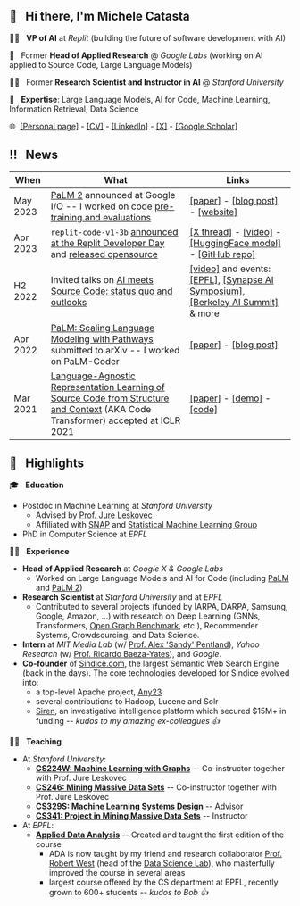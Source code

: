 ## 👋  &nbsp; Hi there, I'm Michele Catasta
👨‍💻 &nbsp; **VP of AI** at *Replit* (building the future of software development with AI)

🔬 &nbsp; Former **Head of Applied Research** @ *Google Labs* (working on AI applied to Source Code, Large Language Models)

:man_teacher: &nbsp; Former **Research Scientist and Instructor in AI** @ *Stanford University*

🧐 &nbsp; **Expertise**: Large Language Models, AI for Code, Machine Learning, Information Retrieval, Data Science

🌐&nbsp;
[[Personal page]](https://pirroh.fyi) - 
[[CV]](https://docs.google.com/viewer?url=https://github.com/pirroh/pirroh/raw/main/CV-MCatasta.pdf) -
[[LinkedIn]](https://linkedin.com/in/pirroh) -
[[X]](https://x.com/pirroh) -
[[Google Scholar]](https://scholar.google.com/citations?user=ZxfOSWMAAAAJ&hl=en&oi=ao)

## :bangbang: &nbsp; News
| When | What | Links |
| --- | --- | --- |
| May 2023 | [PaLM 2](https://ai.google/discover/palm2) announced at Google I/O -- I worked on code [pre-training and evaluations](https://arxiv.org/abs/2305.10403) | [[paper]](https://arxiv.org/abs/2305.10403) - [[blog post]](https://blog.google/technology/ai/google-palm-2-ai-large-language-model/) - [[website]](https://ai.google/discover/palm2) |
| Apr 2023 | `replit-code-v1-3b` [announced at the Replit Developer Day](https://youtu.be/7TCqGslll-4?t=2988) and [released opensource](https://huggingface.co/replit/replit-code-v1-3b) | [[X thread]](https://x.com/pirroh/status/1653586734641471490?s=20) - [[video]](https://youtu.be/7TCqGslll-4?t=2988) - [[HuggingFace model]](https://huggingface.co/replit/replit-code-v1-3b) - [[GitHub repo]](https://github.com/replit/ReplitLM) |
| H2 2022 | Invited talks on [AI meets Source Code: status quo and outlooks](https://www.youtube.com/watch?v=nF1NuTQ8aH4) | [[video]](https://www.youtube.com/watch?v=nF1NuTQ8aH4) and events: [[EPFL]](https://memento.epfl.ch/event/ai-meets-source-code-status-quo-and-outlooks/), [[Synapse AI Symposium]](https://synapsesymposium.ai/), [[Berkeley AI Summit]](https://www.berkeleyhaasaisummit.com/) & more |
| Apr 2022 | [PaLM: Scaling Language Modeling with Pathways](https://arxiv.org/pdf/2204.02311.pdf) submitted to arXiv -- I worked on PaLM-Coder | [[paper]](https://arxiv.org/abs/2204.02311) - [[blog post]](https://ai.googleblog.com/2022/04/pathways-language-model-palm-scaling-to.html) |
| Mar 2021 | [Language-Agnostic Representation Learning of Source Code from Structure and Context](https://arxiv.org/pdf/2103.11318.pdf) (AKA Code Transformer) accepted at ICLR 2021 | [[paper]](https://arxiv.org/abs/2103.11318) - [[demo]](https://www.code-transformer.org) - [[code]](https://github.com/danielzuegner/code-transformer) |

## :flashlight: &nbsp; Highlights	
:mortar_board: &nbsp; **Education**
* Postdoc in Machine Learning at *Stanford University*
  * Advised by [Prof. Jure Leskovec](https://cs.stanford.edu/people/jure/)
  * Affiliated with [SNAP](http://snap.stanford.edu) and [Statistical Machine Learning Group](http://statsml.stanford.edu)
* PhD in Computer Science at *EPFL*

:man_technologist: &nbsp; **Experience**
* **Head of Applied Research** at *Google X & Google Labs*
  * Worked on Large Language Models and AI for Code (including [PaLM](https://ai.googleblog.com/2022/04/pathways-language-model-palm-scaling-to.html) and [PaLM 2](https://blog.google/technology/ai/google-palm-2-ai-large-language-model/))
* **Research Scientist** at *Stanford University* and at *EPFL*
  * Contributed to several projects (funded by IARPA, DARPA, Samsung, Google, Amazon, ...) with research on Deep Learning (GNNs, Transformers, [Open Graph Benchmark](https://ogb.stanford.edu), etc.), Recommender Systems, Crowdsourcing, and Data Science.
* **Intern** at *MIT Media Lab* (w/ [Prof. Alex 'Sandy' Pentland](https://www.media.mit.edu/people/sandy/overview/)), *Yahoo Research* (w/ [Prof. Ricardo Baeza-Yates](http://www.baeza.cl)), and *Google*.
* **Co-founder** of [Sindice.com](http://sindice.com), the largest Semantic Web Search Engine (back in the days). The core technologies developed for Sindice evolved into:
  * a top-level Apache project, [Any23](https://any23.apache.org/index.html)
  * several contributions to Hadoop, Lucene and Solr
  * [Siren](https://siren.io), an investigative intelligence platform which secured $15M+ in funding -- _kudos to my amazing ex-colleagues :+1:_

:man_teacher: &nbsp; **Teaching**
* At *Stanford University*:
  * [**CS224W: Machine Learning with Graphs**](https://cs224w.stanford.edu) -- Co-instructor together with Prof. Jure Leskovec
  * [**CS246: Mining Massive Data Sets**](https://cs246.stanford.edu) -- Co-instructor together with Prof. Jure Leskovec
  * [**CS329S: Machine Learning Systems Design**](https://cs329s.stanford.edu) -- Advisor
  * [**CS341: Project in Mining Massive Data Sets**](https://cs341.stanford.edu) -- Instructor
* At *EPFL*:
  * [**Applied Data Analysis**](https://ada.epfl.ch) -- Created and taught the first edition of the course
    * ADA is now taught by my friend and research collaborator [Prof. Robert West](https://dlab.epfl.ch/people/west/) (head of the [Data Science Lab](https://dlab.epfl.ch)), who masterfully improved the course in several areas
    * largest course offered by the CS department at EPFL, recently grown to 600+ students -- _kudos to Bob :+1:_

